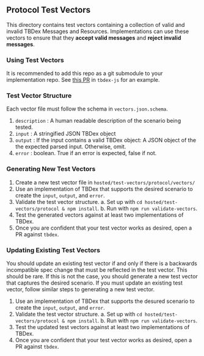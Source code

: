 ## Protocol Test Vectors
This directory contains test vectors containing a collection of valid and invalid TBDex Messages and Resources. Implementations can use these vectors to ensure that they **accept valid messages** and **reject invalid messages**.

### Using Test Vectors
It is recommended to add this repo as a git submodule to your implementation repo. See [this PR](https://github.com/TBD54566975/tbdex-js/pull/129) in `tbdex-js` for an example.

### Test Vector Structure
Each vector file must follow the schema in `vectors.json.schema`.
1. `description` : A human readable description of the scenario being tested.
2. `input` : A stringified JSON TBDex object
3. `output` : If the input contains a valid TBDex object: A JSON object of the the expected parsed input. Otherwise, omit.
4. `error` : boolean. True if an error is expected, false if not.

### Generating New Test Vectors
1. Create a new test vector file in `hosted/test-vectors/protocol/vectors/`
2. Use an implementation of TBDex that supports the desired scenario to create the `input`, `output`, and `error`.
3. Validate the test vector structure.
  a. Set up with `cd hosted/test-vectors/protocol & npm install`.
  b. Run with `npm run validate-vectors`.
4. Test the generated vectors against at least two implementations of TBDex.
5. Once you are confident that your test vector works as desired, open a PR against `tbdex`.

### Updating Existing Test Vectors
You should update an existing test vector if and only if there is a backwards incompatible spec change that must be reflected in the test vector. This should be rare. If this is not the case, you should generate a new test vector that captures the desired scenario. If you must update an existing test vector, follow similar steps to generating a new test vector.
1. Use an implementation of TBDex that supports the desured scenario to create the `input`, `output`, and `error`.
2. Validate the test vector structure.
  a. Set up with `cd hosted/test-vectors/protocol & npm install`.
  b. Run with `npm run validate-vectors`.
3. Test the updated test vectors against at least two implementations of TBDex.
4. Once you are confident that your test vector works as desired, open a PR against `tbdex`.

